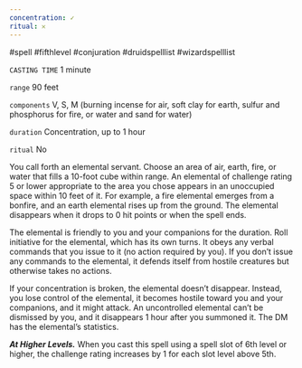 ```yaml
---
concentration: ✓
ritual: 𐄂
---
```

#spell #fifthlevel #conjuration #druidspelllist #wizardspelllist

`CASTING TIME`
1 minute

`range`
90 feet

`components`
V, S, M (burning incense for air, soft clay for earth, sulfur and phosphorus for fire, or water and sand for water)

`duration`
Concentration, up to 1 hour

`ritual`
No

You call forth an elemental servant. Choose an area of air, earth, fire, or water that fills a 10-foot cube within range. An elemental of challenge rating 5 or lower appropriate to the area you chose appears in an unoccupied space within 10 feet of it. For example, a fire elemental emerges from a bonfire, and an earth elemental rises up from the ground. The elemental disappears when it drops to 0 hit points or when the spell ends.

The elemental is friendly to you and your companions for the duration. Roll initiative for the elemental, which has its own turns. It obeys any verbal commands that you issue to it (no action required by you). If you don’t issue any commands to the elemental, it defends itself from hostile creatures but otherwise takes no actions.

If your concentration is broken, the elemental doesn’t disappear. Instead, you lose control of the elemental, it becomes hostile toward you and your companions, and it might attack. An uncontrolled elemental can’t be dismissed by you, and it disappears 1 hour after you summoned it. The DM has the elemental’s statistics.

**_At Higher Levels._** When you cast this spell using a spell slot of 6th level or higher, the challenge rating increases by 1 for each slot level above 5th.